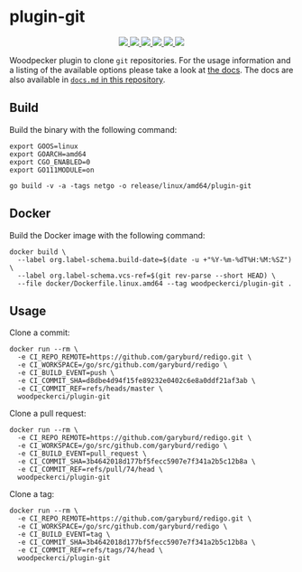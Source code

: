 # plugin-git

<p align="center">
  <a href="https://wp.laszlo.cloud/woodpecker-ci/plugin-git" title="Build Status">
    <img src="https://wp.laszlo.cloud/api/badges/woodpecker-ci/plugin-git/status.svg">
  </a>
  <a href="https://discord.gg/fcMQqSMXJy" title="Join the Discord chat at https://discord.gg/fcMQqSMXJy">
    <img src="https://img.shields.io/discord/838698813463724034.svg">
  </a>
  <a href="https://goreportcard.com/badge/github.com/woodpecker-ci/plugin-git" title="Go Report Card">
    <img src="https://goreportcard.com/badge/github.com/woodpecker-ci/plugin-git">
  </a>
  <a href="https://godoc.org/github.com/woodpecker-ci/plugin-git" title="GoDoc">
    <img src="https://godoc.org/github.com/woodpecker-ci/plugin-git?status.svg">
  </a>
  <a href="https://hub.docker.com/r/woodpeckerci/plugin-git" title="Docker pulls">
    <img src="https://img.shields.io/docker/pulls/woodpeckerci/plugin-git">
  </a>
  <a href="https://opensource.org/licenses/Apache-2.0" title="License: Apache-2.0">
    <img src="https://img.shields.io/badge/License-Apache%202.0-blue.svg">
  </a>
</p>

Woodpecker plugin to clone `git` repositories. For the usage information and a listing of the available options please take a look at [the docs](https://woodpecker-ci.org/plugins/plugin-git).
The docs are also available in [`docs.md` in this repository](docs.md).

## Build

Build the binary with the following command:

```console
export GOOS=linux
export GOARCH=amd64
export CGO_ENABLED=0
export GO111MODULE=on

go build -v -a -tags netgo -o release/linux/amd64/plugin-git
```

## Docker

Build the Docker image with the following command:

```console
docker build \
  --label org.label-schema.build-date=$(date -u +"%Y-%m-%dT%H:%M:%SZ") \
  --label org.label-schema.vcs-ref=$(git rev-parse --short HEAD) \
  --file docker/Dockerfile.linux.amd64 --tag woodpeckerci/plugin-git .
```

## Usage

Clone a commit:

```console
docker run --rm \
  -e CI_REPO_REMOTE=https://github.com/garyburd/redigo.git \
  -e CI_WORKSPACE=/go/src/github.com/garyburd/redigo \
  -e CI_BUILD_EVENT=push \
  -e CI_COMMIT_SHA=d8dbe4d94f15fe89232e0402c6e8a0ddf21af3ab \
  -e CI_COMMIT_REF=refs/heads/master \
  woodpeckerci/plugin-git
```

Clone a pull request:

```console
docker run --rm \
  -e CI_REPO_REMOTE=https://github.com/garyburd/redigo.git \
  -e CI_WORKSPACE=/go/src/github.com/garyburd/redigo \
  -e CI_BUILD_EVENT=pull_request \
  -e CI_COMMIT_SHA=3b4642018d177bf5fecc5907e7f341a2b5c12b8a \
  -e CI_COMMIT_REF=refs/pull/74/head \
  woodpeckerci/plugin-git
```

Clone a tag:

```console
docker run --rm \
  -e CI_REPO_REMOTE=https://github.com/garyburd/redigo.git \
  -e CI_WORKSPACE=/go/src/github.com/garyburd/redigo \
  -e CI_BUILD_EVENT=tag \
  -e CI_COMMIT_SHA=3b4642018d177bf5fecc5907e7f341a2b5c12b8a \
  -e CI_COMMIT_REF=refs/tags/74/head \
  woodpeckerci/plugin-git
```
